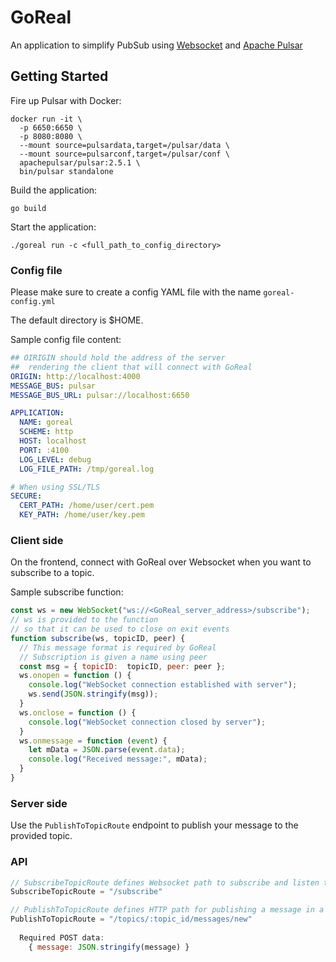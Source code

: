 # GoReal

An application to simplify PubSub using [Websocket](https://developer.mozilla.org/en-US/docs/Web/API/WebSockets_API) and [Apache Pulsar](http://pulsar.apache.org)

## Getting Started

Fire up Pulsar with Docker:

```
docker run -it \
  -p 6650:6650 \
  -p 8080:8080 \
  --mount source=pulsardata,target=/pulsar/data \
  --mount source=pulsarconf,target=/pulsar/conf \
  apachepulsar/pulsar:2.5.1 \
  bin/pulsar standalone
```

Build the application:

```
go build
```

Start the application:

```
./goreal run -c <full_path_to_config_directory>
```

### Config file

Please make sure to create a config YAML file with the name `goreal-config.yml`

The default directory is $HOME.

Sample config file content:

```yml
## OIRIGIN should hold the address of the server
##  rendering the client that will connect with GoReal
ORIGIN: http://localhost:4000
MESSAGE_BUS: pulsar
MESSAGE_BUS_URL: pulsar://localhost:6650

APPLICATION:
  NAME: goreal
  SCHEME: http
  HOST: localhost
  PORT: :4100
  LOG_LEVEL: debug
  LOG_FILE_PATH: /tmp/goreal.log

# When using SSL/TLS
SECURE:
  CERT_PATH: /home/user/cert.pem
  KEY_PATH: /home/user/key.pem
```

### Client side

On the frontend, connect with GoReal over Websocket when you want to subscribe to a topic.

Sample subscribe function:

```js
const ws = new WebSocket("ws://<GoReal_server_address>/subscribe");
// ws is provided to the function 
// so that it can be used to close on exit events
function subscribe(ws, topicID, peer) {
  // This message format is required by GoReal
  // Subscription is given a name using peer
  const msg = { topicID:  topicID, peer: peer };
  ws.onopen = function () {
    console.log("WebSocket connection established with server");
    ws.send(JSON.stringify(msg));
  }
  ws.onclose = function () {
    console.log("WebSocket connection closed by server");
  }
  ws.onmessage = function (event) {
    let mData = JSON.parse(event.data);
    console.log("Received message:", mData);
  }
}
```

### Server side

Use the `PublishToTopicRoute` endpoint to publish your message to the provided topic.

### API

```js
// SubscribeTopicRoute defines Websocket path to subscribe and listen to a topic
SubscribeTopicRoute = "/subscribe"

// PublishToTopicRoute defines HTTP path for publishing a message in a topic
PublishToTopicRoute = "/topics/:topic_id/messages/new"
  
  Required POST data:
    { message: JSON.stringify(message) }
```
